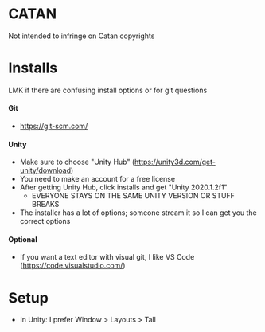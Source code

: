 # CATAN
Not intended to infringe on Catan copyrights
# Installs
LMK if there are confusing install options or for git questions
#### Git
- https://git-scm.com/
#### Unity
- Make sure to choose "Unity Hub" (https://unity3d.com/get-unity/download)
- You need to make an account for a free license
- After getting Unity Hub, click installs and get "Unity 2020.1.2f1"
  - EVERYONE STAYS ON THE SAME UNITY VERSION OR STUFF BREAKS
- The installer has a lot of options; someone stream it so I can get you the correct options
#### Optional
- If you want a text editor with visual git, I like VS Code (https://code.visualstudio.com/)
# Setup
- In Unity: I prefer Window > Layouts > Tall